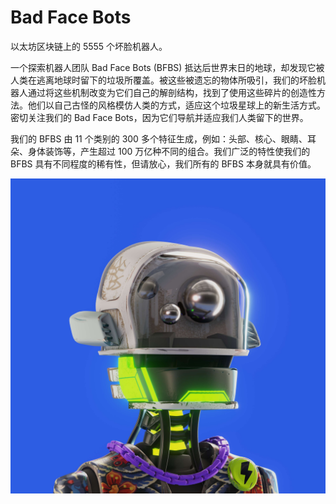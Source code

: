 # Bad Face Bots

以太坊区块链上的 5555 个坏脸机器人。

一个探索机器人团队 Bad Face Bots (BFBS) 抵达后世界末日的地球，却发现它被人类在逃离地球时留下的垃圾所覆盖。被这些被遗忘的物体所吸引，我们的坏脸机器人通过将这些机制改变为它们自己的解剖结构，找到了使用这些碎片的创造性方法。他们以自己古怪的风格模仿人类的方式，适应这个垃圾星球上的新生活方式。密切关注我们的 Bad Face Bots，因为它们导航并适应我们人类留下的世界。

我们的 BFBS 由 11 个类别的 300 多个特征生成，例如：头部、核心、眼睛、耳朵、身体装饰等，产生超过 100 万亿种不同的组合。我们广泛的特性使我们的 BFBS 具有不同程度的稀有性，但请放心，我们所有的 BFBS 本身就具有价值。

![nft](unnamed.jpg)
